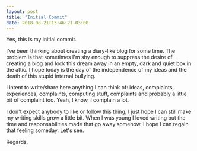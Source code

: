 ```yaml
---
layout: post
title: "Initial Commit"
date: 2018-08-21T13:46:21-03:00
---
```


Yes, this is my initial commit.

I've been thinking about creating a diary-like blog for some time. The problem
is that sometimes I'm shy enough to suppress the desire of creating a blog and
lock this dream away in an empty, dark and quiet box in the attic. I hope today
is the day of the independence of my ideas and the death of this stupid
internal bullying.

I intent to write/share here anything I can think of: ideas, complaints,
experiences, complaints, computing stuff, complaints and probably a little bit
of complaint too. Yeah, I know, I complain a lot.

I don't expect anybody to like or follow this thing, I just hope I can still
make my writing skills grow a little bit. When I was young I loved writing but
the time and responsabilities made that go away somehow. I hope I can regain
that feeling someday. Let's see.

Regards.
